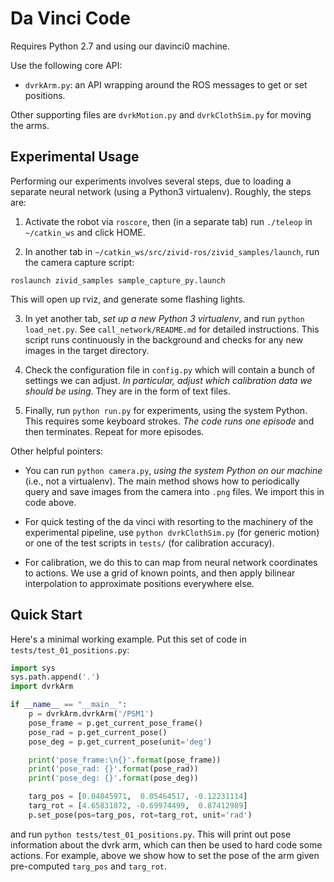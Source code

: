 # Da Vinci Code

Requires Python 2.7 and using our davinci0 machine.

Use the following core API:

- `dvrkArm.py`: an API wrapping around the ROS messages to get or set positions.

Other supporting files are `dvrkMotion.py` and `dvrkClothSim.py` for moving the
arms.

## Experimental Usage

Performing our experiments involves several steps, due to loading a separate
neural network (using a Python3 virtualenv). Roughly, the steps are:

1. Activate the robot via `roscore`, then (in a separate tab) run `./teleop` in
`~/catkin_ws` and click HOME.

2. In another tab in `~/catkin_ws/src/zivid-ros/zivid_samples/launch`, run the
camera capture script:

  ```
  roslaunch zivid_samples sample_capture_py.launch 
  ```

  This will open up rviz, and generate some flashing lights.

3. In yet another tab, *set up a new Python 3 virtualenv*, and run `python
load_net.py`. See `call_network/README.md` for detailed instructions.  This
script runs continuously in the background and checks for any new images in the
target directory.

4. Check the configuration file in `config.py` which will contain a bunch of
settings we can adjust. *In particular, adjust which calibration data we should
be using*. They are in the form of text files.

5. Finally, run `python run.py` for experiments, using the system Python. This
requires some keyboard strokes. *The code runs one episode* and then terminates.
Repeat for more episodes.

Other helpful pointers:

- You can run `python camera.py`, *using the system Python on our machine*
  (i.e., not a virtualenv). The main method shows how to periodically query and
  save images from the camera into `.png` files.  We import this in code above.

- For quick testing of the da vinci with resorting to the machinery of the
  experimental pipeline, use `python dvrkClothSim.py` (for generic motion) or
  one of the test scripts in `tests/` (for calibration accuracy).

- For calibration, we do this to can map from neural network coordinates to
  actions. We use a grid of known points, and then apply bilinear interpolation
  to approximate positions everywhere else.


## Quick Start

Here's a minimal working example. Put this set of code in `tests/test_01_positions.py`:

```python
import sys
sys.path.append('.')
import dvrkArm

if __name__ == "__main__":
    p = dvrkArm.dvrkArm('/PSM1')
    pose_frame = p.get_current_pose_frame()
    pose_rad = p.get_current_pose()
    pose_deg = p.get_current_pose(unit='deg')

    print('pose_frame:\n{}'.format(pose_frame))
    print('pose_rad: {}'.format(pose_rad))
    print('pose_deg: {}'.format(pose_deg))

    targ_pos = [0.04845971,  0.05464517, -0.12231114]
    targ_rot = [4.65831872, -0.69974499,  0.87412989]
    p.set_pose(pos=targ_pos, rot=targ_rot, unit='rad')
```

and run `python tests/test_01_positions.py`. This will print out pose
information about the dvrk arm, which can then be used to hard code some
actions. For example, above we show how to set the pose of the arm given
pre-computed `targ_pos` and `targ_rot`.



